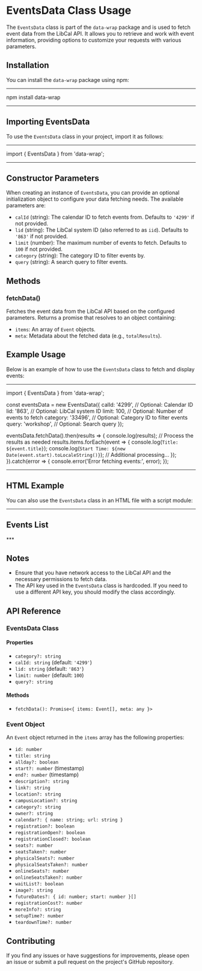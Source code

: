 # EventsData Class Usage

The `EventsData` class is part of the `data-wrap` package and is used to fetch event data from the LibCal API. It allows you to retrieve and work with event information, providing options to customize your requests with various parameters.

## Installation

You can install the `data-wrap` package using npm:

***
npm install data-wrap
***

## Importing EventsData

To use the `EventsData` class in your project, import it as follows:

***
import { EventsData } from 'data-wrap';
***

## Constructor Parameters

When creating an instance of `EventsData`, you can provide an optional initialization object to configure your data fetching needs. The available parameters are:

- `calId` (string): The calendar ID to fetch events from. Defaults to `'4299'` if not provided.
- `lid` (string): The LibCal system ID (also referred to as `iid`). Defaults to `'863'` if not provided.
- `limit` (number): The maximum number of events to fetch. Defaults to `100` if not provided.
- `category` (string): The category ID to filter events by.
- `query` (string): A search query to filter events.

## Methods

### fetchData()

Fetches the event data from the LibCal API based on the configured parameters. Returns a promise that resolves to an object containing:

- `items`: An array of `Event` objects.
- `meta`: Metadata about the fetched data (e.g., `totalResults`).

## Example Usage

Below is an example of how to use the `EventsData` class to fetch and display events:

***
import { EventsData } from 'data-wrap';

const eventsData = new EventsData({
  calId: '4299',        // Optional: Calendar ID
  lid: '863',           // Optional: LibCal system ID
  limit: 100,           // Optional: Number of events to fetch
  category: '33496',    // Optional: Category ID to filter events
  query: 'workshop',    // Optional: Search query
});

eventsData.fetchData().then(results => {
  console.log(results);
  // Process the results as needed
  results.items.forEach(event => {
    console.log(`Title: ${event.title}`);
    console.log(`Start Time: ${new Date(event.start).toLocaleString()}`);
    // Additional processing...
  });
}).catch(error => {
  console.error('Error fetching events:', error);
});
***

## HTML Example

You can also use the `EventsData` class in an HTML file with a script module:

***
<!doctype html>
<html lang="en">
<head>
  <meta charset="UTF-8">
  <title>EventsData Example</title>
</head>
<body>
  <h2>Events List</h2>
  <ul id="events"></ul>

  <script type="module">
    import { EventsData } from 'data-wrap';

    const eventsData = new EventsData({
      calId: '4299',
      category: '33496',
    });

    eventsData.fetchData().then(results => {
      const eventsList = document.getElementById('events');
      results.items.forEach(event => {
        const listItem = document.createElement('li');
        listItem.textContent = event.title;
        eventsList.appendChild(listItem);
      });
    }).catch(error => {
      console.error('Error fetching events:', error);
    });
  </script>
</body>
</html>
***

## Notes

- Ensure that you have network access to the LibCal API and the necessary permissions to fetch data.
- The API key used in the `EventsData` class is hardcoded. If you need to use a different API key, you should modify the class accordingly.

## API Reference

### EventsData Class

#### Properties

- `category?: string`
- `calId: string` (default: `'4299'`)
- `lid: string` (default: `'863'`)
- `limit: number` (default: `100`)
- `query?: string`

#### Methods

- `fetchData(): Promise<{ items: Event[], meta: any }>`

### Event Object

An `Event` object returned in the `items` array has the following properties:

- `id: number`
- `title: string`
- `allday?: boolean`
- `start?: number` (timestamp)
- `end?: number` (timestamp)
- `description?: string`
- `link?: string`
- `location?: string`
- `campusLocation?: string`
- `category?: string`
- `owner?: string`
- `calendar?: { name: string; url: string }`
- `registration?: boolean`
- `registrationOpen?: boolean`
- `registrationClosed?: boolean`
- `seats?: number`
- `seatsTaken?: number`
- `physicalSeats?: number`
- `physicalSeatsTaken?: number`
- `onlineSeats?: number`
- `onlineSeatsTaken?: number`
- `waitList?: boolean`
- `image?: string`
- `futureDates?: { id: number; start: number }[]`
- `registrationCost?: number`
- `moreInfo?: string`
- `setupTime?: number`
- `teardownTime?: number`

## Contributing

If you find any issues or have suggestions for improvements, please open an issue or submit a pull request on the project's GitHub repository.

